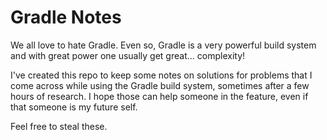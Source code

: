 # Gradle Notes

We all love to hate Gradle. Even so, Gradle is a very powerful build system and with great power one usually get great... complexity!

I've created this repo to keep some notes on solutions for problems that I come across while using the Gradle build system, sometimes after a few hours of research. I hope those can help someone in the feature, even if that someone is my future self.

Feel free to steal these.
